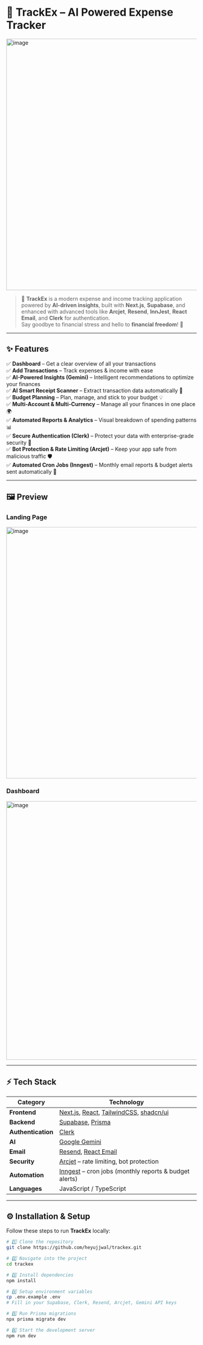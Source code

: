 # 🚀 TrackEx – AI Powered Expense Tracker

<img width="1306" height="666" alt="image" src="https://github.com/user-attachments/assets/c0ca93a6-f082-4d0d-bc22-749d2942eb94" />

  

> 💸 **TrackEx** is a modern expense and income tracking application powered by **AI-driven insights**, built with **Next.js**, **Supabase**, and enhanced with advanced tools like **Arcjet**, **Resend**, **InnJest**, **React Email**, and **Clerk** for authentication.  
Say goodbye to financial stress and hello to **financial freedom**! 🌟  

---

## ✨ Features  

✅ **Dashboard** – Get a clear overview of all your transactions  
✅ **Add Transactions** – Track expenses & income with ease  
✅ **AI-Powered Insights (Gemini)** – Intelligent recommendations to optimize your finances  
✅ **AI Smart Receipt Scanner** – Extract transaction data automatically 📸  
✅ **Budget Planning** – Plan, manage, and stick to your budget 💡  
✅ **Multi-Account & Multi-Currency** – Manage all your finances in one place 🌍  
✅ **Automated Reports & Analytics** – Visual breakdown of spending patterns 📊  
✅ **Secure Authentication (Clerk)** – Protect your data with enterprise-grade security 🔐  
✅ **Bot Protection & Rate Limiting (Arcjet)** – Keep your app safe from malicious traffic 🛡️  
✅ **Automated Cron Jobs (Inngest)** – Monthly email reports & budget alerts sent automatically 📧  


---

## 🖼️ Preview  

### Landing Page
<img width="1306" height="666" alt="image" src="https://github.com/user-attachments/assets/c0ca93a6-f082-4d0d-bc22-749d2942eb94" />

### Dashboard
<img width="1284" height="685" alt="image" src="https://github.com/user-attachments/assets/431a206b-ea0c-47bd-8645-5d37ada917c5" />


---

## ⚡ Tech Stack  

| Category            | Technology |
|---------------------|------------|
| **Frontend**        | [Next.js](https://nextjs.org/), [React](https://react.dev/), [TailwindCSS](https://tailwindcss.com/), [shadcn/ui](https://ui.shadcn.com/) |
| **Backend**         | [Supabase](https://supabase.com/), [Prisma](https://www.prisma.io/) |
| **Authentication**  | [Clerk](https://clerk.com/) |
| **AI**              | [Google Gemini](https://deepmind.google/technologies/gemini/) |
| **Email**           | [Resend](https://resend.com/), [React Email](https://react.email/) |
| **Security**        | [Arcjet](https://arcjet.com/) – rate limiting, bot protection |
| **Automation**      | [Inngest](https://www.inngest.com/) – cron jobs (monthly reports & budget alerts) |
| **Languages**       | JavaScript / TypeScript |
---

## ⚙️ Installation & Setup  

Follow these steps to run **TrackEx** locally:  

```bash
# 1️⃣ Clone the repository
git clone https://github.com/heyujjwal/trackex.git

# 2️⃣ Navigate into the project
cd trackex

# 3️⃣ Install dependencies
npm install

# 4️⃣ Setup environment variables
cp .env.example .env
# Fill in your Supabase, Clerk, Resend, Arcjet, Gemini API keys

# 5️⃣ Run Prisma migrations
npx prisma migrate dev

# 6️⃣ Start the development server
npm run dev
